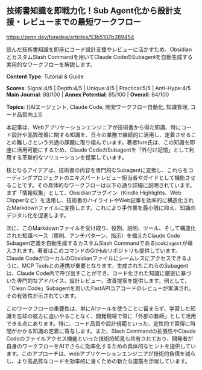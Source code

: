 ## 技術書知識を即戦力化！Sub Agent化から設計支援・レビューまでの最短ワークフロー

https://zenn.dev/furedea/articles/53b5107b389454

読んだ技術書知識を即座にコード設計支援やレビューに活かすため、ObsidianとカスタムSlash Commandを用いてClaude CodeのSubagentを自動生成する実用的なワークフローを解説します。

**Content Type**: Tutorial & Guide

**Scores**: Signal:4/5 | Depth:4/5 | Unique:4/5 | Practical:5/5 | Anti-Hype:4/5
**Main Journal**: 88/100 | **Annex Potential**: 85/100 | **Overall**: 84/100

**Topics**: [[AIエージェント, Claude Code, 開発ワークフロー自動化, 知識管理, コード品質向上]]

本記事は、Webアプリケーションエンジニアが技術書から得た知識、特にコード設計や品質改善に関する知識を、日々の業務で継続的に活用し、定着させることの難しさという共通の課題に取り組んでいます。著者fure氏は、この知識を即座に活用可能にするため、Claude CodeのSubagentを「外付け記憶」として利用する革新的なソリューションを提案しています。

核となるアイデアは、技術書の内容を専門的なSubagentに変換し、これらをコーディングプロジェクトのエキスパートレビュー担当者やガイドとして機能させることです。その具体的なワークフローは以下の通り詳細に説明されています。まず「情報収集」として、Obsidianプラグイン（Kindle Highlights、Web Clipperなど）を活用し、技術書のハイライトやWeb記事を効率的に構造化されたMarkdownファイルに変換します。これにより手作業を最小限に抑え、知識のデジタル化を促進します。

次に、このMarkdownファイルを受け取り、役割、説明、ツール、そして構造化された知識ベース（原則、アンチパターン、指示）を備えたClaude Code Subagent定義を自動生成するカスタムSlash Commandである`book2agent`が導入されます。著者はこのコマンドのGitHubリポジトリも提供しています。Claude CodeがローカルのObsidianファイルにシームレスにアクセスできるように、MCP Toolsとの連携が重要となります。生成されたこれらのSubagentは、Claude Code内で呼び出すことができ、コード化された知識に厳密に基づいた専門的なアドバイス、設計レビュー、改善提案を提供します。例として、「Clean Code」Subagentを用いたFastAPIコアコードのレビューが実演され、その有効性が示されています。

このワークフローの重要性は、単にAIツールを使うことに留まらず、学習した知識を忘却の彼方に追いやることなく、開発現場で常に「外部の教師」として活用できる点にあります。特に、コード品質や設計規範といった、定性的で習得に時間がかかる知識の定着に寄与します。また、Slash Commandの拡張性やClaude Codeのファイルアクセス機能といった技術的知見も共有されており、開発者が自身のワークフローをAIでさらに効率化するための具体的なヒントを提供しています。このアプローチは、webアプリケーションエンジニアが技術的負債を減らし、より高品質なコードを効率的に書くための新たな道筋を示唆しています。